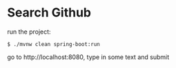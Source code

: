 # Search Github

run the project:

`$ ./mvnw clean spring-boot:run`

go to http://localhost:8080, type in some text and submit